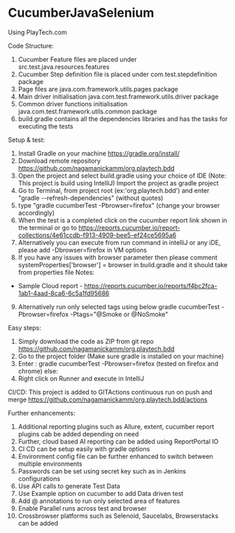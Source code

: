# CucumberJavaSelenium
Using PlayTech.com

Code Structure:
1. Cucumber Feature files are placed under src.test.java.resources.features
2. Cucumber Step definition file is placed under com.test.stepdefinition package
3. Page files are java.com.framework.utils.pages package
4. Main driver initialisation java.com.test.framework.utils.driver package
5. Common driver functions initialisation java.com.test.framework.utils.common package
6. build.gradle contains all the dependencies libraries and has the tasks for executing the tests


Setup & test:
1. Install Gradle on your machine https://gradle.org/install/
2. Download remote repository https://github.com/nagamanickamm/org.playtech.bdd
3. Open the project and select build.gradle using your choice of IDE (Note: This project is build using IntelliJ)
   Import the project as gradle project
4. Go to Terminal, from project root (ex:'org.playtech.bdd') and enter "gradle --refresh-dependencies" (without quotes)
5. type "gradle cucumberTest -Pbrowser=firefox" (change your browser accordingly)
6. When the test is a completed click on the cucumber report link shown in the terminal
   or go to https://reports.cucumber.io/report-collections/4e61ccdb-f913-4909-bee5-ef24ce5695a6
7. Alternatively you can execute from run command in intelliJ or any iDE, please add -Dbrowser=firefox in VM options
8. If you have any issues with browser parameter then please comment systemProperties['browser'] = browser in build.gradle and it should take from properties file
   Notes:
- Sample Cloud report - https://reports.cucumber.io/reports/f4bc2fca-1ab1-4aad-8ca6-6c5a1fd95686

9. Alternatively run only selected tags using below
   gradle cucumberTest -Pbrowser=firefox -Ptags="@Smoke or @NoSmoke"


Easy steps:
1. Simply download the code as ZIP from git repo https://github.com/nagamanickamm/org.playtech.bdd
2. Go to the project folder (Make sure gradle is installed on your machine)
3. Enter : gradle cucumberTest -Pbrowser=firefox (tested on firefox and chrome)
else:
1. Right click on Runner and execute in IntelliJ

CI/CD:
This project is added to GITActions continuous run on push and merge https://github.com/nagamanickamm/org.playtech.bdd/actions


Further enhancements:
1. Additional reporting plugins such as Allure, extent, cucumber report plugins cab be added depending on need
2. Further, cloud based AI reporting can be added using ReportPortal IO
3. CI CD can be setup easily with gradle options
4. Environment config file can be further enhanced to switch between multiple environments
5. Passwords can be set using secret key such as in Jenkins configurations
6. Use API calls to generate Test Data
7. Use Example option on cucumber to add Data driven test
8. Add @<tag> annotations to run only selected area of features
9. Enable Parallel runs across test and browser
10. Crossbrowser platforms such as Selenoid, Saucelabs, Browserstacks can be added
